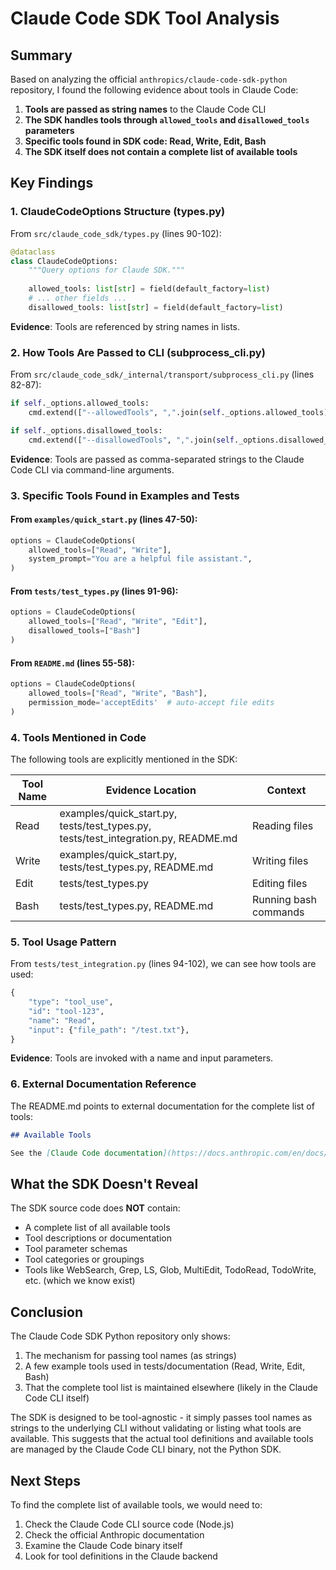 # Claude Code SDK Tool Analysis

## Summary

Based on analyzing the official `anthropics/claude-code-sdk-python` repository, I found the following evidence about tools in Claude Code:

1. **Tools are passed as string names** to the Claude Code CLI
2. **The SDK handles tools through `allowed_tools` and `disallowed_tools` parameters**
3. **Specific tools found in SDK code: Read, Write, Edit, Bash**
4. **The SDK itself does not contain a complete list of available tools**

## Key Findings

### 1. ClaudeCodeOptions Structure (types.py)

From `src/claude_code_sdk/types.py` (lines 90-102):
```python
@dataclass
class ClaudeCodeOptions:
    """Query options for Claude SDK."""
    
    allowed_tools: list[str] = field(default_factory=list)
    # ... other fields ...
    disallowed_tools: list[str] = field(default_factory=list)
```

**Evidence**: Tools are referenced by string names in lists.

### 2. How Tools Are Passed to CLI (subprocess_cli.py)

From `src/claude_code_sdk/_internal/transport/subprocess_cli.py` (lines 82-87):
```python
if self._options.allowed_tools:
    cmd.extend(["--allowedTools", ",".join(self._options.allowed_tools)])

if self._options.disallowed_tools:
    cmd.extend(["--disallowedTools", ",".join(self._options.disallowed_tools)])
```

**Evidence**: Tools are passed as comma-separated strings to the Claude Code CLI via command-line arguments.

### 3. Specific Tools Found in Examples and Tests

#### From `examples/quick_start.py` (lines 47-50):
```python
options = ClaudeCodeOptions(
    allowed_tools=["Read", "Write"],
    system_prompt="You are a helpful file assistant.",
)
```

#### From `tests/test_types.py` (lines 91-96):
```python
options = ClaudeCodeOptions(
    allowed_tools=["Read", "Write", "Edit"], 
    disallowed_tools=["Bash"]
)
```

#### From `README.md` (lines 55-58):
```python
options = ClaudeCodeOptions(
    allowed_tools=["Read", "Write", "Bash"],
    permission_mode='acceptEdits'  # auto-accept file edits
)
```

### 4. Tools Mentioned in Code

The following tools are explicitly mentioned in the SDK:

| Tool Name | Evidence Location | Context |
|-----------|------------------|---------|
| Read | examples/quick_start.py, tests/test_types.py, tests/test_integration.py, README.md | Reading files |
| Write | examples/quick_start.py, tests/test_types.py, README.md | Writing files |
| Edit | tests/test_types.py | Editing files |
| Bash | tests/test_types.py, README.md | Running bash commands |

### 5. Tool Usage Pattern

From `tests/test_integration.py` (lines 94-102), we can see how tools are used:
```python
{
    "type": "tool_use",
    "id": "tool-123",
    "name": "Read",
    "input": {"file_path": "/test.txt"},
}
```

**Evidence**: Tools are invoked with a name and input parameters.

### 6. External Documentation Reference

The README.md points to external documentation for the complete list of tools:
```markdown
## Available Tools

See the [Claude Code documentation](https://docs.anthropic.com/en/docs/claude-code/security#tools-available-to-claude) for a complete list of available tools.
```

## What the SDK Doesn't Reveal

The SDK source code does **NOT** contain:
- A complete list of all available tools
- Tool descriptions or documentation
- Tool parameter schemas
- Tool categories or groupings
- Tools like WebSearch, Grep, LS, Glob, MultiEdit, TodoRead, TodoWrite, etc. (which we know exist)

## Conclusion

The Claude Code SDK Python repository only shows:
1. The mechanism for passing tool names (as strings)
2. A few example tools used in tests/documentation (Read, Write, Edit, Bash)
3. That the complete tool list is maintained elsewhere (likely in the Claude Code CLI itself)

The SDK is designed to be tool-agnostic - it simply passes tool names as strings to the underlying CLI without validating or listing what tools are available. This suggests that the actual tool definitions and available tools are managed by the Claude Code CLI binary, not the Python SDK.

## Next Steps

To find the complete list of available tools, we would need to:
1. Check the Claude Code CLI source code (Node.js)
2. Check the official Anthropic documentation
3. Examine the Claude Code binary itself
4. Look for tool definitions in the Claude backend